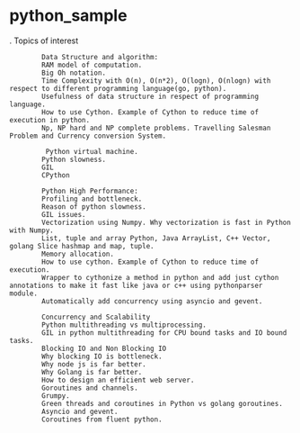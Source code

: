 # python_sample
.
			Topics of interest

			Data Structure and algorithm:
			RAM model of computation.
			Big Oh notation.
			Time Complexity with O(n), O(n*2), O(logn), O(nlogn) with respect to different programming language(go, python).
			Usefulness of data structure in respect of programming language.
			How to use Cython. Example of Cython to reduce time of execution in python.
			Np, NP hard and NP complete problems. Travelling Salesman Problem and Currency conversion System.

			 Python virtual machine.
			Python slowness.
			GIL
			CPython

			Python High Performance:
			Profiling and bottleneck.
			Reason of python slowness.
			GIL issues.
			Vectorization using Numpy. Why vectorization is fast in Python with Numpy.
			List, tuple and array Python, Java ArrayList, C++ Vector, golang Slice hashmap and map, tuple.
			Memory allocation.
			How to use cython. Example of Cython to reduce time of execution.
			Wrapper to cythonize a method in python and add just cython annotations to make it fast like java or c++ using pythonparser module.
			Automatically add concurrency using asyncio and gevent.

			Concurrency and Scalability
			Python multithreading vs multiprocessing.
			GIL in python multithreading for CPU bound tasks and IO bound tasks.
			Blocking IO and Non Blocking IO
			Why blocking IO is bottleneck.
			Why node js is far better.
			Why Golang is far better.
			How to design an efficient web server.
			Goroutines and channels.
			Grumpy.
			Green threads and coroutines in Python vs golang goroutines.
			Asyncio and gevent.
			Coroutines from fluent python.


  

